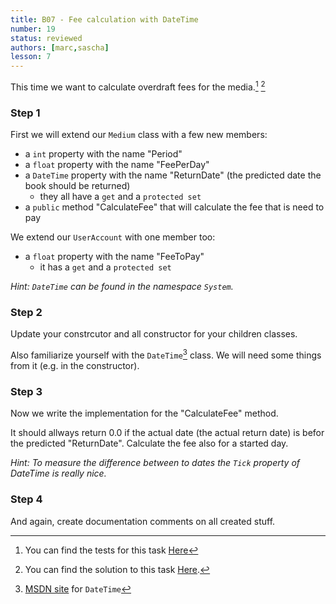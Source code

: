 ```yaml
---
title: B07 - Fee calculation with DateTime
number: 19
status: reviewed
authors: [marc,sascha]
lesson: 7
---
```


This time we want to calculate overdraft fees for the media.[^tests] [^solution]
    
[^tests]:
    You can find the tests for this task [Here](https://github.com/satkowski/csharp-solutions/tree/master/lesson_07/B07_fee_calculation/Tests)

[^solution]:
    You can find the solution to this task [Here](https://github.com/satkowski/csharp-solutions/tree/master/lesson_07/B07_fee_calculation/ExerciseSolution/).

### Step 1

First we will extend our `Medium` class with a few new members:
- a `int` property with the name "Period"
- a `float` property with the name "FeePerDay"
- a `DateTime` property with the name "ReturnDate" (the predicted date the book should be returned)
  - they all have a `get` and a `protected set`
- a `public` method "CalculateFee" that will calculate the fee that is need to pay

We extend our `UserAccount` with one member too:
- a `float` property with the name "FeeToPay" 
  - it has a `get` and a `protected set`

*Hint: `DateTime` can be found in the namespace `System`.*

### Step 2

Update your constrcutor and all constructor for your children classes.

Also familiarize yourself with the `DateTime`[^dateTime] class. We will need some things from it (e.g. in the constructor).

[^dateTime]:    
    [MSDN site](https://msdn.microsoft.com/de-de/library/system.datetime%28v=vs.110%29.aspx) for `DateTime`
    
### Step 3

Now we write the implementation for the "CalculateFee" method.

It should allways return 0.0 if the actual date (the actual return date) is befor the predicted "ReturnDate".
Calculate the fee also for a started day.

*Hint: To measure the difference between to dates the `Tick` property of DateTime is really nice.*

### Step 4

And again, create documentation comments on all created stuff.
